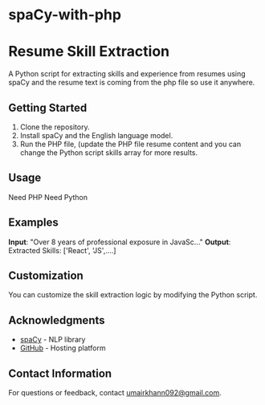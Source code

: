 # spaCy-with-php
# Resume Skill Extraction

A Python script for extracting skills and experience from resumes using spaCy and the resume text is coming from the php file so use it anywhere.

## Getting Started

1. Clone the repository.
2. Install spaCy and the English language model.
3. Run the PHP file, (update the PHP file resume content and you can change the Python script skills array for more results.

## Usage
Need PHP
Need Python

 ## Examples

**Input**: "Over 8 years of professional exposure in JavaSc..."
**Output**: Extracted Skills: ['React', 'JS',....]

## Customization

You can customize the skill extraction logic by modifying the Python script.

## Acknowledgments

- [spaCy](https://spacy.io/) - NLP library
- [GitHub](https://github.com/) - Hosting platform

## Contact Information

For questions or feedback, contact [umairkhann092@gmail.com](mailto:umairkhann092@gmail.com).

